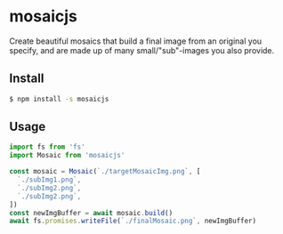 # mosaicjs

Create beautiful mosaics that build a final image from an original you specify, and are made up of many small/"sub"-images you also provide.

## Install

```sh
$ npm install -s mosaicjs
```

## Usage

```js
import fs from 'fs'
import Mosaic from 'mosaicjs'

const mosaic = Mosaic(`./targetMosaicImg.png`, [
  `./subImg1.png`,
  `./subImg2.png`,
  `./subImg2.png`,
])
const newImgBuffer = await mosaic.build()
await fs.promises.writeFile(`./finalMosaic.png`, newImgBuffer)
```
